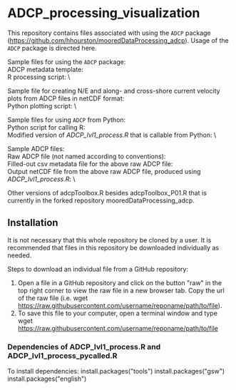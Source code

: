 # ADCP_processing_visualization
This repository contains files associated with using the `ADCP` package (https://github.com/hhourston/mooredDataProcessing_adcp). Usage of the `ADCP` package is directed here.

Sample files for using the `ADCP` package: \
ADCP metadata template: \
R processing script: \

Sample file for creating N/E and along- and cross-shore current velocity plots from ADCP files in netCDF format: \
Python plotting script: \

Sample files for using `ADCP` from Python: \
Python script for calling R: \
Modified version of *ADCP_lvl1_process.R* that is callable from Python: \

Sample ADCP files: \
Raw ADCP file (not named according to conventions): \
Filled-out csv metadata file for the above raw ADCP file: \
Output netCDF file from the above raw ADCP file, produced using *ADCP_lvl1_process.R*: \

Other versions of adcpToolbox.R besides adcpToolbox_P01.R that is currently in the forked repository mooredDataProcessing_adcp.

## Installation
It is not necessary that this whole repository be cloned by a user. It is recommended that files in this repository be downloaded individually as needed.

Steps to download an individual file from a GitHub repository:
1. Open a file in a GitHub repository and click on the button "raw" in the top right corner to view the raw file in a new browser tab. Copy the url of the raw file (i.e. wget https://raw.githubusercontent.com/username/reponame/path/to/file).
2. To save this file to your computer, open a terminal window and type
    wget https://raw.githubusercontent.com/username/reponame/path/to/file
    
### Dependencies of ADCP_lvl1_process.R and ADCP_lvl1_process_pycalled.R
To install dependencies:
    install.packages("tools")
    install.packages("gsw")
    install.packages("english")
